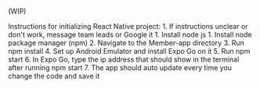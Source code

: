 (WIP)

Instructions for initializing React Native project:
    1. If instructions unclear or don't work, message team leads or Google it
    1. Install node js
    1. Install node package manager (npm)
    2. Navigate to the Member-app directory
    3. Run npm install
    4. Set up Android Emulator and install Expo Go on it
    5. Run npm start
    6. In Expo Go, type the ip address that should show in the terminal after running npm start
    7. The app should auto update every time you change the code and save it